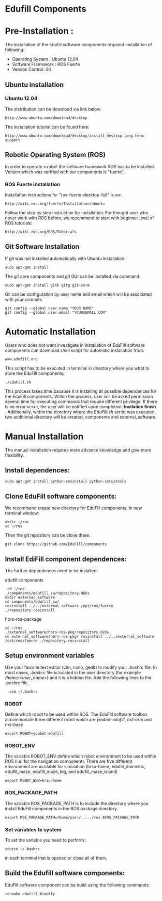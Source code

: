 Edufill Components 
==========
# Pre-Installation :
The installation of the Edufill software components required installation of following:
- Operating System : Ubuntu 12.04
- Software Framework : ROS Fuerte
- Version Control: Git


## Ubuntu installation
### Ubuntu 12.04 
The distribution can be download via link below: 

    http://www.ubuntu.com/download/desktop
  
The installation tutorial can be found here:

    http://www.ubuntu.com/download/desktop/install-desktop-long-term-support

## Robotic Operating System (ROS)
In order to operate a robot the software framework ROS has to be installed. Version which was verified with our components is "fuerte".
### ROS Fuerte installation
Installation instructions for "ros-fuerte-desktop-full" is on:

    http://wiki.ros.org/fuerte/Installation/Ubuntu

Follow the step by step instruction for installation. For thought user who never work with ROS before, we recommend to start with beginner level of ROS tutorials:

    http://wiki.ros.org/ROS/Tutorials


## Git Software Installation
If git was not installed automatically with Ubuntu installation:

    sudo apt-get install

The git core components and git GUI can be installed via command:

    sudo apt-get install gitk gitg git-core
    
Git can be configuration by user name and email which will be associated with your commits

    git config --global user.name "YOUR NAME"
    git config --global user.email "YOUR@EMAIL.COM"


# Automatic Installation

Users who does not want investigate in installation of EduFIll software components can download shell script for automatic installation from:

    www.edufill.org

This script has to be executed in terminal in directory where you what to store the EduFill components:

    ./EduFill.sh
    
This process takes time bacause it is installing all possible dependences for the EduFill components. Within
the process, user will be asked permission several time for executing commands that require different privilege. If there is no error occur, the user will be notified upon completion: **Instlation finish** . Additionally, within
the directory where the *EduFill.sh* script was executed, two additional directory will be created, components and external_software.

# Manual Installation

The manual installation requires more advance knowledge and give more flexibility.

## Install dependences:

    sudo apt-get install python-rosinstall python-setuptools
    
## Clone EduFill software components:

We recommend create new directory for EduFill components. In new terminal window:

    mkdir ~/ros
    cd ~/ros
Then the git repository can be clone there:

    git clone https://github.com/EduFill/components

## Install EdiFill component dependences:

The further dependences need to be installed:

edufill components

     cd ~/ros
    ./components/edufill_sw/repository.debs
    mkdir external_software
    cd components/edufill_sw/
    rosinstall ../../external_software /opt/ros/fuerte ./repository.rosinstall
    
hbrs-ros-package

    cd ~/ros
    ./external_software/hbrs-ros-pkg/repository.debs
    cd external_software/hbrs-ros-pkg/ rosinstall ../../external_software
    /opt/ros/fuerte ./repository.rosinstall


## Setup environment variables

Use your favorite text editor (vim, nano, gedit) to modify your *.bashrc* file. In most cases, *.bashrc* file is located in the user directory (for example */home/<user_name>*) and it is a hidden file. Add the following lines to the *.bashrc* file.
      
      vim ~/.bashrc
      
### ROBOT

Define which robot to be used within ROS. The EduFill software toolbox accommodate three different robot
which are *youbot-edufill*, *nxt-arm* and *nxt-base*

    export ROBOT=youbot-edufill

### ROBOT_ENV
The variable ROBOT_ENV define which robot environment to be used within ROS (i.e. for the navigation component). There are five different environment are available for simulation (brsu-home, edufill_domestic,  edufill_maze, edufill_maze_big, and edufill_maze_island)

    export ROBOT_ENV=brsu-home

### ROS_PACKAGE_PATH
The variable ROS_PACKAGE_PATH is to include the directory where you install EduFill components in the ROS package directory.

    export ROS_PACKAGE_PATH=/home/user/...../ros:$ROS_PACKAGE_PATH
    
###  Set variables to system
To set the variable you need to perform :

    source ~/.bashrc

in each terminal that is opened or close all of them.

## Build the Edufill software components:
EduFill software component can be build using the following commands:

    rosmake edufill_blockly


